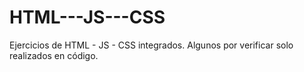 # HTML---JS---CSS
Ejercicios de HTML - JS - CSS integrados. Algunos por verificar solo realizados en código.
